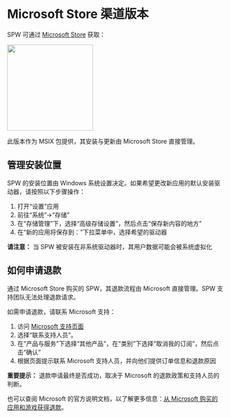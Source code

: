 # Microsoft Store 渠道版本

SPW 可通过 [Microsoft Store](https://apps.microsoft.com/detail/9P42FQ0WPQXK) 获取：

<a href="https://apps.microsoft.com/detail/9p42fq0wpqxk?referrer=appbadge&mode=direct">
	<img src="https://get.microsoft.com/images/zh-cn%20light.svg" width="200"/>
</a>

此版本作为 MSIX 包提供，其安装与更新由 Microsoft Store 直接管理。

## 管理安装位置

SPW 的安装位置由 Windows 系统设置决定。如果希望更改新应用的默认安装驱动器，请按照以下步骤操作：

1.  打开“设置”应用
2.  前往“系统”->“存储”
3.  在“存储管理”下，选择“高级存储设置”，然后点击“保存新内容的地方”
4.  在“新的应用将保存到：”下拉菜单中，选择希望的驱动器

**请注意：** 当 SPW 被安装在非系统驱动器时，其用户数据可能会被系统虚拟化

## 如何申请退款

通过 Microsoft Store 购买的 SPW，其退款流程由 Microsoft 直接管理。SPW 支持团队无法处理退款请求。

如需申请退款，请联系 Microsoft 支持：

1.  访问 [Microsoft 支持页面](https://support.microsoft.com/home/contact?linkquery=Cancel%20a%20subscription)
2.  选择“联系支持人员”。
3.  在“产品与服务”下选择“其他产品”，在“类别”下选择“取消我的订阅”，然后点击“确认”
4.  根据页面提示联系 Microsoft 支持人员，并向他们提供订单信息和退款原因

**重要提示：** 退款申请最终是否成功，取决于 Microsoft 的退款政策和支持人员的判断。

也可以查阅 Microsoft 的官方说明文档，以了解更多信息：[从 Microsoft 购买的应用和游戏获得退款](https://support.microsoft.com/zh-cn/account-billing/%E4%BB%8E-microsoft-%E8%B4%AD%E4%B9%B0%E7%9A%84%E5%BA%94%E7%94%A8%E5%92%8C%E6%B8%B8%E6%88%8F%E8%8E%B7%E5%BE%97%E9%80%80%E6%AC%BE-81629012-aa4f-f48b-2394-8596f415072b)。